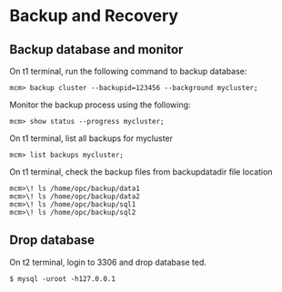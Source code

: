 # Backup and Recovery
## Backup database and monitor
On t1 terminal, run the following command to backup database:
```
mcm> backup cluster --backupid=123456 --background mycluster;
```
Monitor the backup process using the following:
```
mcm> show status --progress mycluster;
```
On t1 terminal, list all backups for mycluster
```
mcm> list backups mycluster;
```
On t1 terminal, check the backup files from backupdatadir file location
```
mcm>\! ls /home/opc/backup/data1
mcm>\! ls /home/opc/backup/data2
mcm>\! ls /home/opc/backup/sql1
mcm>\! ls /home/opc/backup/sql2
```
## Drop database 
On t2 terminal, login to 3306 and drop database ted.
```
$ mysql -uroot -h127.0.0.1
```
